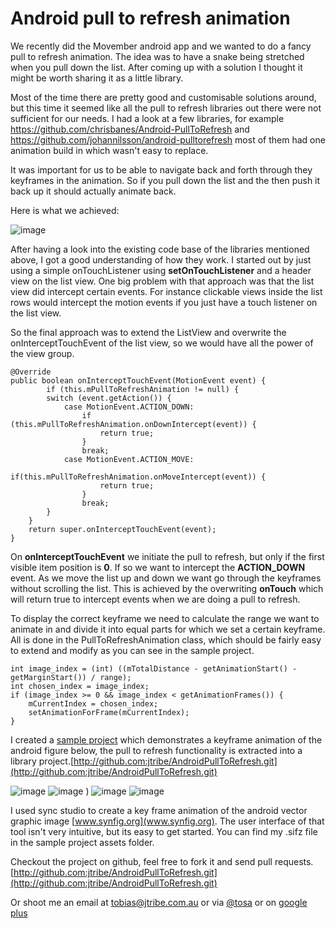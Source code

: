 # Android pull to refresh animation
We recently did the Movember android app and we wanted to do a fancy pull to refresh animation. The idea was to have a snake being stretched when you pull down the list. After coming up with a solution I thought it might be worth sharing it as a little library.

Most of the time there are pretty good and customisable solutions around, but this time it seemed like all the pull to refresh libraries out there were not sufficient for our needs.
I had a look at a few libraries, for example https://github.com/chrisbanes/Android-PullToRefresh and https://github.com/johannilsson/android-pulltorefresh
most of them had one animation build in which wasn't easy to replace.

It was important for us to be able to navigate back and forth through they keyframes in the animation. So if you pull down the list and the then push it back up it should actually animate back.

Here is what we achieved:

![image](https://raw.github.com/jtribe/AndroidPullToRefresh/master/movember_pulltorefresh.gif)

After having a look into the existing code base of the libraries mentioned above, I got a good understanding of how they work. I started out by just using a simple onTouchListener using **setOnTouchListener** and a header view on the list view. One big problem with that approach was that the list view did intercept certain events. For instance clickable views inside the list rows would intercept the motion events if you just have a touch listener on the list view.

So the final approach was to extend the ListView and overwrite the onInterceptTouchEvent of the list view, so we would have all the power of the view group.

    @Override
    public boolean onInterceptTouchEvent(MotionEvent event) {
	        if (this.mPullToRefreshAnimation != null) {
            switch (event.getAction()) {
                case MotionEvent.ACTION_DOWN:
                    if (this.mPullToRefreshAnimation.onDownIntercept(event)) {
                        return true;
                    }
                    break;
                case MotionEvent.ACTION_MOVE:
                    if(this.mPullToRefreshAnimation.onMoveIntercept(event)) {
                        return true;
                    }
                    break;
            }
        }
        return super.onInterceptTouchEvent(event);
    }

On **onInterceptTouchEvent** we initiate the pull to refresh, but only if the first visible item position is **0**.
If so we want to intercept the **ACTION_DOWN** event. As we move the list up and down we want go through the keyframes without scrolling the list. This is  achieved by the overwriting **onTouch** which will return true to intercept events when we are doing a pull to refresh.

To display the correct keyframe we need to calculate the range we want to animate in and divide it into equal parts for which we set a certain keyframe. All is done in the PullToRefreshAnimation class, which should be fairly easy to extend and modify as you can see in the sample project.

	int image_index = (int) ((mTotalDistance - getAnimationStart() - getMarginStart()) / range);
	int chosen_index = image_index;
	if (image_index >= 0 && image_index < getAnimationFrames()) {
		mCurrentIndex = chosen_index;
        setAnimationForFrame(mCurrentIndex);
   	}

I created a [sample project](https://github.com/jtribe/AndroidPullToRefresh/tree/master/PullToRefresh) which demonstrates a keyframe animation of the android figure below, the pull to refresh functionality is extracted into a library project.[http://github.com:jtribe/AndroidPullToRefresh.git](http://github.com:jtribe/AndroidPullToRefresh.git)

![image](https://raw.github.com/jtribe/AndroidPullToRefresh/master/PullToRefresh/res/drawable-xhdpi/android_anim_0.png)
![image](https://raw.github.com/jtribe/AndroidPullToRefresh/master/PullToRefresh/res/drawable-xhdpi/android_anim_30.png)
)
![image](https://raw.github.com/jtribe/AndroidPullToRefresh/master/PullToRefresh/res/drawable-xhdpi/android_anim_40.png)
![image](https://raw.github.com/jtribe/AndroidPullToRefresh/master/PullToRefresh/res/drawable-xhdpi/android_anim_54.png)

I used sync studio to create a key frame animation of the android vector graphic image [www.synfig.org](www.synfig.org). The user interface of that tool isn't very intuitive, but its easy to get started. You can find my .sifz file in the sample project assets folder.

Checkout the project on github, feel free to fork it and send pull requests. [http://github.com:jtribe/AndroidPullToRefresh.git](http://github.com:jtribe/AndroidPullToRefresh.git)

Or shoot me an email at tobias@jtribe.com.au or via [@tosa](https://twitter.com/intent/user?screen_name=tosa) or on [google plus](https://www.google.com/+TobiasS)
